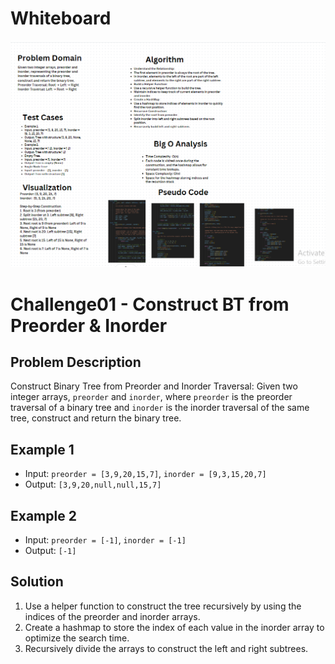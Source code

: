 
# Whiteboard

![Alt text](./challenge-01-tree.png)
# Challenge01 - Construct BT from Preorder & Inorder

## Problem Description
Construct Binary Tree from Preorder and Inorder Traversal:
Given two integer arrays, `preorder` and `inorder`, where `preorder` is the preorder traversal of a binary tree and `inorder` is the inorder traversal of the same tree, construct and return the binary tree.

## Example 1
- Input: `preorder = [3,9,20,15,7]`, `inorder = [9,3,15,20,7]`
- Output: `[3,9,20,null,null,15,7]`

## Example 2
- Input: `preorder = [-1]`, `inorder = [-1]`
- Output: `[-1]`
## Solution
1. Use a helper function to construct the tree recursively by using the indices of the preorder and inorder arrays.
2. Create a hashmap to store the index of each value in the inorder array to optimize the search time.
3. Recursively divide the arrays to construct the left and right subtrees.











